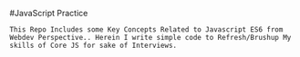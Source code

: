#JavaScript Practice
````````````````````````
This Repo Includes some Key Concepts Related to Javascript ES6 from Webdev Perspective.. Herein I write simple code to Refresh/Brushup My skills of Core JS for sake of Interviews.
